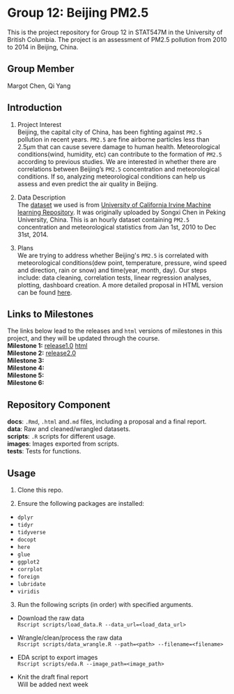 # Group 12: Beijing PM2.5
This is the project repository for Group 12 in STAT547M in the University of British Columbia. The project is an assessment of PM2.5 pollution from 2010 to 2014 in Beijing, China. 

## Group Member
Margot Chen, Qi Yang

## Introduction 
1. Project Interest    
Beijing, the capital city of China, has been fighting against `PM2.5` pollution in recent years. `PM2.5` are fine airborne particles less than 2.5μm that can cause severe damage to human health. Meteorological conditions(wind, humidity, etc) can contribute to the formation of `PM2.5` according to previous studies. We are interested in whether there are correlations between Beijing’s `PM2.5` concentration and  meteorological conditions. If so, analyzing meteorological conditions can help us assess and even predict the air quality in Beijing.    

2. Data Description   
The [dataset](https://archive.ics.uci.edu/ml/machine-learning-databases/00381/PRSA_data_2010.1.1-2014.12.31.csv) we used is from [University of California Irvine Machine learning Repository](https://archive.ics.uci.edu/ml/datasets/Beijing+PM2.5+Data#). It was originally uploaded by Songxi Chen in Peking University, China. This is an hourly dataset containing `PM2.5` concentration and meteorological statistics from Jan 1st, 2010 to Dec 31st, 2014.   

3. Plans    
We are trying to address whether Beijing's `PM2.5` is correlated with meteorological conditions(dew point, temperature, pressure, wind speed and direction, rain or snow) and time(year, month, day). Our steps include: data cleaning, correlation tests, linear regression analyses, plotting, dashboard creation. A more detailed proposal in HTML version can be found [here](https://stat547-ubc-2019-20.github.io/group_12_qiyangqd_xiaoyuanf/docs/milestone1.html).  

## Links to Milestones
The links below lead to the releases and `html` versions of milestones in this project, and they will be updated through the course.          
__Milestone 1:__ [release1.0](https://github.com/STAT547-UBC-2019-20/group_12_qiyangqd_xiaoyuanf/releases/tag/1.0) [html](https://stat547-ubc-2019-20.github.io/group_12_qiyangqd_xiaoyuanf/docs/milestone1.html)        
__Milestone 2:__ [release2.0](https://github.com/STAT547-UBC-2019-20/group_12_qiyangqd_xiaoyuanf/releases/tag/2.0)  
__Milestone 3:__   
__Milestone 4:__   
__Milestone 5:__   
__Milestone 6:__   

## Repository Component
__docs__: `.Rmd`, `.html` and`.md` files, including a proposal and a final report.     
__data__: Raw and cleaned/wrangled datasets.        
__scripts__: `.R` scripts for different usage.      
__images__: Images exported from scripts.     
__tests__: Tests for functions.  

## Usage
1. Clone this repo.    

2. Ensure the following packages are installed:    
  - `dplyr`
  - `tidyr`
  - `tidyverse`
  - `docopt`
  - `here`
  - `glue`
  - `ggplot2`
  - `corrplot`
  - `foreign`
  - `lubridate`
  - `viridis`

3. Run the following scripts (in order) with specified arguments.

  - Download the raw data     
  `Rscript scripts/load_data.R --data_url=<load_data_url>`
  
  - Wrangle/clean/process the raw data      
  `Rscript scripts/data_wrangle.R --path=<path> --filename=<filename>`
  
  - EDA script to export images         
  `Rscript scripts/eda.R --image_path=<image_path>`
  
  - Knit the draft final report              
  Will be added next week
